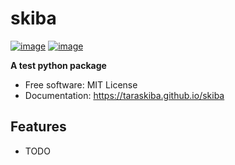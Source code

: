 # skiba


[![image](https://img.shields.io/pypi/v/skiba.svg)](https://pypi.python.org/pypi/skiba)
[![image](https://img.shields.io/conda/vn/conda-forge/skiba.svg)](https://anaconda.org/conda-forge/skiba)


**A test python package**


-   Free software: MIT License
-   Documentation: https://taraskiba.github.io/skiba
    

## Features

-   TODO
